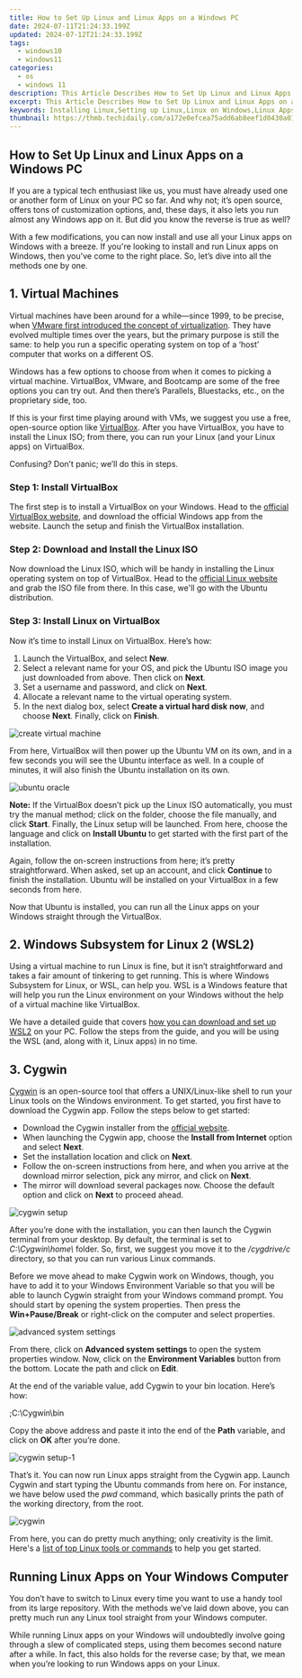 ```yaml
---
title: How to Set Up Linux and Linux Apps on a Windows PC
date: 2024-07-11T21:24:33.199Z
updated: 2024-07-12T21:24:33.199Z
tags:
  - windows10
  - windows11
categories:
  - os
  - windows 11
description: This Article Describes How to Set Up Linux and Linux Apps on a Windows PC
excerpt: This Article Describes How to Set Up Linux and Linux Apps on a Windows PC
keywords: Installing Linux,Setting up Linux,Linux on Windows,Linux Apps Setup,Laptop with Dual OS,Linux Desktop Integration,Windows + Linux Compatibility
thumbnail: https://thmb.techidaily.com/a172e0efcea75add6ab8eef1d0430a010e6f31545b8fd2ecff1c5ec11c0e45ff.png
---
```


## How to Set Up Linux and Linux Apps on a Windows PC

 If you are a typical tech enthusiast like us, you must have already used one or another form of Linux on your PC so far. And why not; it’s open source, offers tons of customization options, and, these days, it also lets you run almost any Windows app on it. But did you know the reverse is true as well?

 With a few modifications, you can now install and use all your Linux apps on Windows with a breeze. If you're looking to install and run Linux apps on Windows, then you've come to the right place. So, let’s dive into all the methods one by one.

## 1\. Virtual Machines

 Virtual machines have been around for a while—since 1999, to be precise, when [VMware first introduced the concept of virtualization](https://www.vmware.com/timeline.html). They have evolved multiple times over the years, but the primary purpose is still the same: to help you run a specific operating system on top of a ‘host’ computer that works on a different OS.

 Windows has a few options to choose from when it comes to picking a virtual machine. VirtualBox, VMware, and Bootcamp are some of the free options you can try out. And then there’s Parallels, Bluestacks, etc., on the proprietary side, too.

 If this is your first time playing around with VMs, we suggest you use a free, open-source option like [VirtualBox](https://www.makeuseof.com/what-is-virtualbox-what-does-it-do/). After you have VirtualBox, you have to install the Linux ISO; from there, you can run your Linux (and your Linux apps) on VirtualBox.

 Confusing? Don’t panic; we’ll do this in steps.

### Step 1: Install VirtualBox

 The first step is to install a VirtualBox on your Windows. Head to the [official VirtualBox website](https://www.virtualbox.org/wiki/Downloads), and download the official Windows app from the website. Launch the setup and finish the VirtualBox installation.

### Step 2: Download and Install the Linux ISO

 Now download the Linux ISO, which will be handy in installing the Linux operating system on top of VirtualBox. Head to the [official Linux website](https://www.linux.org/pages/download/) and grab the ISO file from there. In this case, we'll go with the Ubuntu distribution.

### Step 3: Install Linux on VirtualBox

 Now it’s time to install Linux on VirtualBox. Here’s how:

1. Launch the VirtualBox, and select **New**.
2. Select a relevant name for your OS, and pick the Ubuntu ISO image you just downloaded from above. Then click on **Next**.
3. Set a username and password, and click on **Next**.
4. Allocate a relevant name to the virtual operating system.
5. In the next dialog box, select **Create a virtual hard disk** **now**, and choose **Next**. Finally, click on **Finish**.

![create virtual machine](https://static1.makeuseofimages.com/wordpress/wp-content/uploads/2023/04/create-virtual-machine.JPG)

 From here, VirtualBox will then power up the Ubuntu VM on its own, and in a few seconds you will see the Ubuntu interface as well. In a couple of minutes, it will also finish the Ubuntu installation on its own.

![ubuntu oracle](https://static1.makeuseofimages.com/wordpress/wp-content/uploads/2023/04/ubuntu-oracle.JPG)

**Note:** If the VirtualBox doesn’t pick up the Linux ISO automatically, you must try the manual method; click on the folder, choose the file manually, and click **Start**. Finally, the Linux setup will be launched. From here, choose the language and click on **Install Ubuntu** to get started with the first part of the installation.

 Again, follow the on-screen instructions from here; it’s pretty straightforward. When asked, set up an account, and click **Continue** to finish the installation. Ubuntu will be installed on your VirtualBox in a few seconds from here.

 Now that Ubuntu is installed, you can run all the Linux apps on your Windows straight through the VirtualBox.

## 2\. Windows Subsystem for Linux 2 (WSL2)

 Using a virtual machine to run Linux is fine, but it isn’t straightforward and takes a fair amount of tinkering to get running. This is where Windows Subsystem for Linux, or WSL, can help you. WSL is a Windows feature that will help you run the Linux environment on your Windows without the help of a virtual machine like VirtualBox.

 We have a detailed guide that covers [how you can download and set up WSL2](https://www.makeuseof.com/how-to-run-linux-gui-apps-with-wsl2/) on your PC. Follow the steps from the guide, and you will be using the WSL (and, along with it, Linux apps) in no time.

## 3\. Cygwin

[Cygwin](https://www.cygwin.com/) is an open-source tool that offers a UNIX/Linux-like shell to run your Linux tools on the Windows environment. To get started, you first have to download the Cygwin app. Follow the steps below to get started:

* Download the Cygwin installer from the [official website](https://www.cygwin.com/).
* When launching the Cygwin app, choose the **Install from Internet** option and select **Next**.
* Set the installation location and click on **Next**.
* Follow the on-screen instructions from here, and when you arrive at the download mirror selection, pick any mirror, and click on **Next**.
* The mirror will download several packages now. Choose the default option and click on **Next** to proceed ahead.

![cygwin setup](https://static1.makeuseofimages.com/wordpress/wp-content/uploads/2023/04/cygwin-setup.jpg)

 After you’re done with the installation, you can then launch the Cygwin terminal from your desktop. By default, the terminal is set to _C:\\Cygwin\\home\\<user>_ folder. So, first, we suggest you move it to the _/cygdrive/c_ directory, so that you can run various Linux commands.

 Before we move ahead to make Cygwin work on Windows, though, you have to add it to your Windows Environment Variable so that you will be able to launch Cygwin straight from your Windows command prompt. You should start by opening the system properties. Then press the **Win+Pause/Break** or right-click on the computer and select properties.

![advanced system settings](https://static1.makeuseofimages.com/wordpress/wp-content/uploads/2023/04/advanced-system-settings.jpg)

 From there, click on **Advanced system settings** to open the system properties window. Now, click on the **Environment Variables** button from the bottom. Locate the path and click on **Edit**.

 At the end of the variable value, add Cygwin to your bin location. Here’s how:

;C:\Cygwin\bin

 Copy the above address and paste it into the end of the **Path** variable, and click on **OK** after you’re done.

![cygwin setup-1](https://static1.makeuseofimages.com/wordpress/wp-content/uploads/2023/04/cygwin-setup-1.jpg)

 That’s it. You can now run Linux apps straight from the Cygwin app. Launch Cygwin and start typing the Ubuntu commands from here on. For instance, we have below used the _pwd_ command, which basically prints the path of the working directory, from the root.

![cygwin](https://static1.makeuseofimages.com/wordpress/wp-content/uploads/2023/04/cygwin.jpg)

 From here, you can do pretty much anything; only creativity is the limit. Here's a [list of top Linux tools or commands](https://www.makeuseof.com/top-command-linux/) to help you get started.

## Running Linux Apps on Your Windows Computer

 You don’t have to switch to Linux every time you want to use a handy tool from its large repository. With the methods we’ve laid down above, you can pretty much run any Linux tool straight from your Windows computer.

 While running Linux apps on your Windows will undoubtedly involve going through a slew of complicated steps, using them becomes second nature after a while. In fact, this also holds for the reverse case; by that, we mean when you’re looking to run Windows apps on your Linux.


<ins class="adsbygoogle"
     style="display:block"
     data-ad-format="autorelaxed"
     data-ad-client="ca-pub-7571918770474297"
     data-ad-slot="1223367746"></ins>



<ins class="adsbygoogle"
     style="display:block"
     data-ad-client="ca-pub-7571918770474297"
     data-ad-slot="8358498916"
     data-ad-format="auto"
     data-full-width-responsive="true"></ins>




